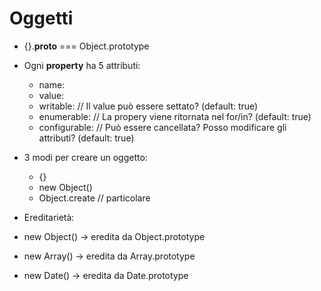 # Oggetti
* {}.__proto__ === Object.prototype
* Ogni __property__ ha 5 attributi:
    * name:
    * value:
    * writable: // Il value può essere settato? (default: true)
    * enumerable: // La propery viene ritornata nel for/in? (default: true)
    * configurable: // Può essere cancellata? Posso modificare gli attributi? (default: true)
  
* 3 modi per creare un oggetto:
  * {}
  * new Object()
  * Object.create // particolare

* Ereditarietà:
 * new Object() -> eredita da Object.prototype
 * new Array() -> eredita da Array.prototype
 * new Date() -> eredita da Date.prototype